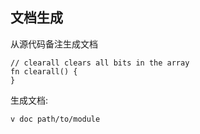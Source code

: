 ## 文档生成

从源代码备注生成文档

```
// clearall clears all bits in the array
fn clearall() {
}
```

生成文档:

```
v doc path/to/module
```

